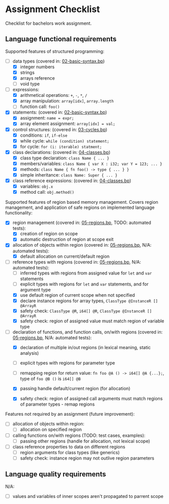 Assignment Checklist
====================

Checklist for bachelors work assignment.

Language functional requirements
--------------------------------

Supported features of structured programming:

- [ ] data types (covered in: [02-basic-syntax.bp](/examples/02-basic-syntax.bp))
    - [x] integer numbers
    - [x] strings
    - [X] arrays reference
    - [ ] void type
- [ ] expressions:
    - [x] arithmetical operations: `+`, `-`, `*`, `/`
    - [x] array manipulation: `array[idx]`, `array.length`
    - [ ] function call: `foo()`
- [x] statements: (covered in: [02-basic-syntax.bp](/examples/02-basic-syntax.bp))
    - [x] assignment: `name = expr;`
    - [x] array element assignment: `array[idx] = val;`
- [x] control structures: (covered in: [03-cycles.bp](/examples/03-cycles.bp))
    - [x] conditions: `if`, `if-else`
    - [x] while cycle: `while (condition) statement;`
    - [x] for cycle: `for (i: iterable) statment;`
- [x] class declarations: (covered in: [04-classes.bp](/examples/04-classes.bp))
    - [x] class type declaration: `class Name { ... }`
    - [x] members/variables: `class Name { var X : i32; var Y = 123; ... }`
    - [x] methods: `class Name { fn foo() -> type { ... } }`
    - [x] simple inheritance: `class Name: Super { ... }`
- [x] class reference expressions: (covered in: [04-classes.bp](/examples/04-classes.bp))
    - [x] variables: `obj.x`
    - [x] method call: `obj.method()`

Supported features of region based memory management. Covers region management, and application of safe regions on implemented language functionality:

- [x] region management (covered in: [05-regions.bp](/examples/05-regions.bp), TODO: automated tests):
    - [x] creation of region on scope
    - [x] automatic destruction of region at scope exit
- [x] allocation of objects within region (covered in: [05-regions.bp](/examples/05-regions.bp), N/A: automated tests):
    - [x] default allocation on current/default region
- [ ] reference types with regions (covered in: [05-regions.bp](/examples/05-regions.bp), N/A: automated tests):
    - [ ] inferred types with regions from assigned value for `let` and `var` statements 
    - [ ] explicit types with regions for `let` and `var` statements, and for argument type
    - [x] use default region of current scope when not specified
    - [x] declare instance regions for array types, `ClassType @InstanceR [] @ArrayR`
    - [x] safety check: `ClassType @R`, `i64[] @R`, `ClassType @InstanceR [] @ArrayR`
    - [x] safety check: region of assigned value must match region of variable type
- [ ] declaration of functions, and function calls, on/with regions (covered in: [05-regions.bp](/examples/05-regions.bp), N/A: automated tests):
    - [x] declaration of multiple in/out regions (in lexical meaning, static analysis)
    - [ ] explicit types with regions for parameter type
    - [ ] remapping region for return value: `fn foo @A () -> i64[] @A {...};`, type of `foo @B ()` is `i64[] @B`
    - [x] passing handle default/current region (for allocation)
    - [x] safety check: region of assigned call arguments must match regions of parameter types - remap regions


Features not required by an assignment (future improvement):

- [ ] allocation of objects within region:
    - [ ] allocation on specified region
- [ ] calling functions on/with regions (TODO: test cases, examples):
    - [ ] passing other regions (handle for allocation, not lexical scope)
- [ ] class reference properties to data on different regions
    - [ ] region arguments for class types (like generics)
    - [ ] safety check: instance region may not outlive region parameters

Language quality requirements
-----------------------------

N/A:

- [ ] values and variables of inner scopes aren't propagated to parrent scope